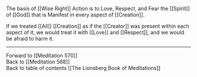 The basis of [[Wise Right]] Action is to Love, Respect, and Fear the [[Spirit]] of [[God]] that is Manifest in every aspect of [[Creation]]. 

If we treated [[All]] [[Creation]] as if the [[Creator]] was present within each aspect of it, we would treat it with [[Love]] and [[Respect]], and we would be afraid to harm it.

___

Forward to [[Meditation 570]]  
Back to [[Meditation 568]]  
Back to table of contents [[The Lionsberg Book of Meditations]]  
